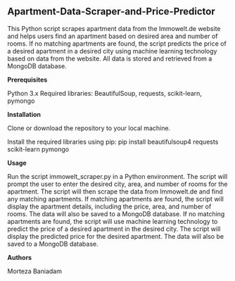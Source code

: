 ## Apartment-Data-Scraper-and-Price-Predictor  

This Python script scrapes apartment data from the Immowelt.de website and helps users find an apartment based on desired area and number of rooms. If no matching apartments are found, the script predicts the price of a desired apartment in a desired city using machine learning technology based on data from the website. All data is stored and retrieved from a MongoDB database.


**Prerequisites**

Python 3.x
Required libraries: BeautifulSoup, requests,  scikit-learn, pymongo

**Installation**

Clone or download the repository to your local machine.

Install the required libraries using pip:
pip install beautifulsoup4 requests  scikit-learn pymongo

**Usage**

Run the script immowelt_scraper.py in a Python environment.
The script will prompt the user to enter the desired city, area, and number of rooms for the apartment.
The script will then scrape the data from Immowelt.de and find any matching apartments.
If matching apartments are found, the script will display the apartment details, including the price, area, and number of rooms. The data will also be saved to a MongoDB database.
If no matching apartments are found, the script will use machine learning technology to predict the price of a desired apartment in the desired city.
The script will display the predicted price for the desired apartment. The data will also be saved to a MongoDB database.


**Authors**

Morteza Baniadam


